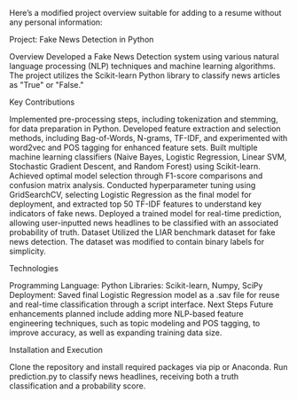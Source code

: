 
Here’s a modified project overview suitable for adding to a resume without any personal information:

Project: Fake News Detection in Python

Overview
Developed a Fake News Detection system using various natural language processing (NLP) techniques and machine learning algorithms. The project utilizes the Scikit-learn Python library to classify news articles as "True" or "False."

Key Contributions

Implemented pre-processing steps, including tokenization and stemming, for data preparation in Python.
Developed feature extraction and selection methods, including Bag-of-Words, N-grams, TF-IDF, and experimented with word2vec and POS tagging for enhanced feature sets.
Built multiple machine learning classifiers (Naive Bayes, Logistic Regression, Linear SVM, Stochastic Gradient Descent, and Random Forest) using Scikit-learn. Achieved optimal model selection through F1-score comparisons and confusion matrix analysis.
Conducted hyperparameter tuning using GridSearchCV, selecting Logistic Regression as the final model for deployment, and extracted top 50 TF-IDF features to understand key indicators of fake news.
Deployed a trained model for real-time prediction, allowing user-inputted news headlines to be classified with an associated probability of truth.
Dataset
Utilized the LIAR benchmark dataset for fake news detection. The dataset was modified to contain binary labels for simplicity.

Technologies

Programming Language: Python
Libraries: Scikit-learn, Numpy, SciPy
Deployment: Saved final Logistic Regression model as a .sav file for reuse and real-time classification through a script interface.
Next Steps
Future enhancements planned include adding more NLP-based feature engineering techniques, such as topic modeling and POS tagging, to improve accuracy, as well as expanding training data size.

Installation and Execution

Clone the repository and install required packages via pip or Anaconda.
Run prediction.py to classify news headlines, receiving both a truth classification and a probability score.
